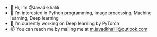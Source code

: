 - 👋 Hi, I’m @Javad-khalili
- 👀 I’m interested in Python programming, Image processing, Machine learning, Deep learning
- 🌱 I’m currently working on Deep learning by PyTorch 
- 📫 You can reach me by mailing me at m.javadkhalili@outlook.com

<!---
Javad-khalili/Javad-khalili is a ✨ special ✨ repository because its `README.md` (this file) appears on your GitHub profile.
You can click the Preview link to take a look at your changes.
--->
